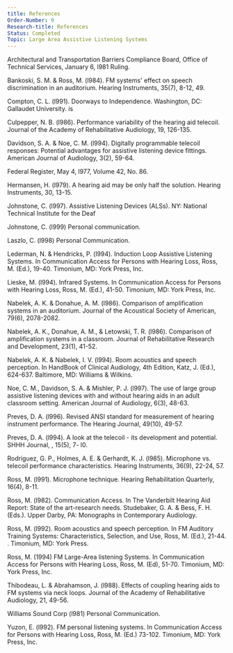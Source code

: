 ```yaml
---
title: References
Order-Number: 9
Research-title: References
Status: Completed
Topic: Large Area Assistive Listening Systems 
---
```


Architectural and Transportation Barriers Compliance Board, Office of Technical Services, January 6, l981 Ruling.

Bankoski, S. M. & Ross, M. (l984). FM systems' effect on speech discrimination in an auditorium. Hearing Instruments, 35(7), 8-12, 49.

Compton, C. L. (l991). Doorways to Independence. Washington, DC: Gallaudet University. is

Culpepper, N. B. (l986). Performance variability of the hearing aid telecoil. Journal of the Academy of Rehabilitative Audiology, 19, 126-135.

Davidson, S. A. & Noe, C. M. (l994). Digitally programmable telecoil responses: Potential advantages for assistive listening device fittings. American Journal of Audiology, 3(2), 59-64.

Federal Register, May 4, l977, Volume 42, No. 86.

Hermansen, H. (l979). A hearing aid may be only half the solution. Hearing Instruments, 30, 13-15.

Johnstone, C. (l997). Assistive Listening Devices (ALSs). NY: National Technical Institute for the Deaf

Johnstone, C. (l999) Personal communication.

Laszlo, C. (l998) Personal Communication.

Lederman, N. & Hendricks, P. (l994). Induction Loop Assistive Listening Systems. In Communication Access for Persons with Hearing Loss, Ross, M. (Ed.), 19-40. Timonium, MD: York Press, Inc.

Lieske, M. (l994). Infrared Systems. In Communication Access for Persons with Hearing Loss, Ross, M. (Ed.), 41-50. Timonium, MD: York Press, Inc.

Nabelek, A. K. & Donahue, A. M. (l986). Comparison of amplification systems in an auditorium. Journal of the Acoustical Society of American, 79(6), 2078-2082.

Nabelek, A. K., Donahue, A. M., & Letowski, T. R. (l986). Comparison of amplification systems in a classroom. Journal of Rehabilitative Research and Development, 23(1), 41-52.

Nabelek, A. K. & Nabelek, I. V. (l994). Room acoustics and speech perception. In HandBook of Clinical Audiology, 4th Edition, Katz, J. (Ed.), 624-637. Baltimore, MD: Williams & Wilkins.

Noe, C. M., Davidson, S. A. & Mishler, P. J. (l997). The use of large group assistive listening devices with and without hearing aids in an adult classroom setting. American Journal of Audiology, 6(3), 48-63.

Preves, D. A. (l996). Revised ANSI standard for measurement of hearing instrument performance. The Hearing Journal, 49(10), 49-57.

Preves, D. A. (l994). A look at the telecoil - its development and potential. SHHH Journal, , 15(5), 7- l0.

Rodriguez, G. P., Holmes, A. E. & Gerhardt, K. J. (l985). Microphone vs. telecoil performance characteristics. Hearing Instruments, 36(9), 22-24, 57.

Ross, M. (l991). Microphone technique. Hearing Rehabilitation Quarterly, 16(4), 8-11.

Ross, M. (l982). Communication Access. In The Vanderbilt Hearing Aid Report: State of the art-research needs. Studebaker, G. A. & Bess, F. H. (Eds.). Upper Darby, PA: Monographs in Contemporary Audiology.

Ross, M. (l992). Room acoustics and speech perception. In FM Auditory Training Systems: Characteristics, Selection, and Use, Ross, M. (Ed.), 21-44. . Timonium, MD: York Press.

Ross, M. (1994) FM Large-Area listening Systems. In Communication Access for Persons with Hearing Loss, Ross, M. (Ed), 51-70. Timonium, MD: York Press, Inc.

Thibodeau, L. & Abrahamson, J. (l988). Effects of coupling hearing aids to FM systems via neck loops. Journal of the Academy of Rehabilitative Audiology, 21, 49-56.

Williams Sound Corp (l981) Personal Communication.

Yuzon, E. (l992). FM personal listening systems. In Communication Access for Persons with Hearing Loss, Ross, M. (Ed.) 73-102. Timonium, MD: York Press, Inc.
